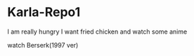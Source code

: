 # Karla-Repo1
I  am 
really 
hungry 
I want 
fried chicken
and 
watch 
some anime

watch Berserk(1997 ver)
